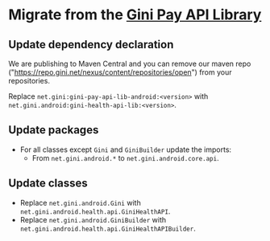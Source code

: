 # Migrate from the [Gini Pay API Library](https://github.com/gini/gini-pay-api-lib-android)

## Update dependency declaration

We are publishing to Maven Central and you can remove our maven repo
("https://repo.gini.net/nexus/content/repositories/open") from your repositories.

Replace `net.gini:gini-pay-api-lib-android:<version>` with `net.gini.android:gini-health-api-lib:<version>`.

## Update packages

* For all classes except `Gini` and `GiniBuilder` update the imports:
  * From `net.gini.android.*` to `net.gini.android.core.api`.

## Update classes

* Replace `net.gini.android.Gini` with `net.gini.android.health.api.GiniHealthAPI`.
* Replace `net.gini.android.GiniBuilder` with `net.gini.android.health.api.GiniHealthAPIBuilder`.

